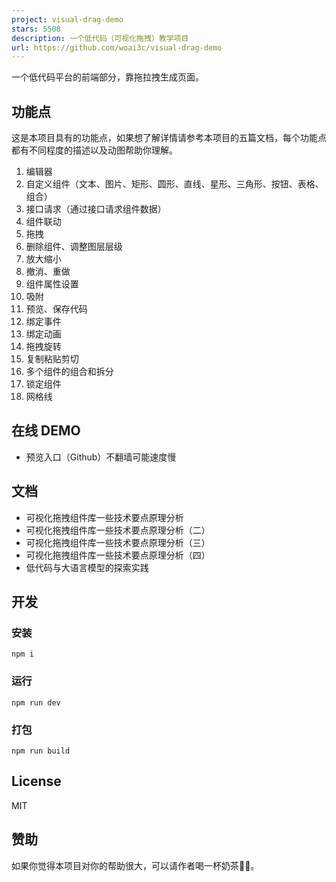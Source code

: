 ```yaml
---
project: visual-drag-demo
stars: 5508
description: 一个低代码（可视化拖拽）教学项目
url: https://github.com/woai3c/visual-drag-demo
---
```


一个低代码平台的前端部分，靠拖拉拽生成页面。

功能点
---

这是本项目具有的功能点，如果想了解详情请参考本项目的五篇文档，每个功能点都有不同程度的描述以及动图帮助你理解。

1.  编辑器
2.  自定义组件（文本、图片、矩形、圆形、直线、星形、三角形、按钮、表格、组合）
3.  接口请求（通过接口请求组件数据）
4.  组件联动
5.  拖拽
6.  删除组件、调整图层层级
7.  放大缩小
8.  撤消、重做
9.  组件属性设置
10.  吸附
11.  预览、保存代码
12.  绑定事件
13.  绑定动画
14.  拖拽旋转
15.  复制粘贴剪切
16.  多个组件的组合和拆分
17.  锁定组件
18.  网格线

在线 DEMO
-------

-   预览入口（Github）不翻墙可能速度慢

文档
--

-   可视化拖拽组件库一些技术要点原理分析
-   可视化拖拽组件库一些技术要点原理分析（二）
-   可视化拖拽组件库一些技术要点原理分析（三）
-   可视化拖拽组件库一些技术要点原理分析（四）
-   低代码与大语言模型的探索实践

开发
--

### 安装

```
npm i
```

### 运行

```
npm run dev
```

### 打包

```
npm run build
```

License
-------

MIT

赞助
--

如果你觉得本项目对你的帮助很大，可以请作者喝一杯奶茶🎁😉。
